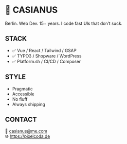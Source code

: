 # 🧠 CASIANUS

Berlin. Web Dev. 15+ years. I code fast UIs that don’t suck.

## STACK

- ✅ Vue / React / Tailwind / GSAP
- ✅ TYPO3 / Shopware / WordPress
- ✅ Platform.sh / CI/CD / Composer

## STYLE

- Pragmatic  
- Accessible  
- No fluff  
- Always shipping

## CONTACT

📧 casianus@me.com  
🌐 https://pixelcoda.de
